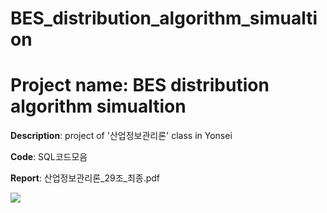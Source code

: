 # BES_distribution_algorithm_simualtion
# Project name: BES distribution algorithm simualtion
**Description**: project of '산업정보관리론' class in Yonsei

**Code**: SQL코드모음

**Report**: 산업정보관리론_29조_최종.pdf

<img src="https://img.shields.io/badge/ARENA-ED1F35?style=for-the-badge&logo=ARENA&logoColor=black">
